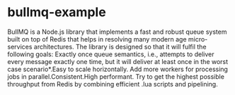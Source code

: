 # bullmq-example

BullMQ is a Node.js library that implements a fast and robust queue system built on top of Redis that helps in resolving many modern age micro-services architectures.
The library is designed so that it will fulfil the following goals:
Exactly once queue semantics, i.e., attempts to deliver every message exactly one time, but it will deliver at least once in the worst case scenario*.Easy to scale horizontally. Add more workers for processing jobs in parallel.Consistent.High performant. Try to get the highest possible throughput from Redis by combining efficient .lua scripts and pipelining.
